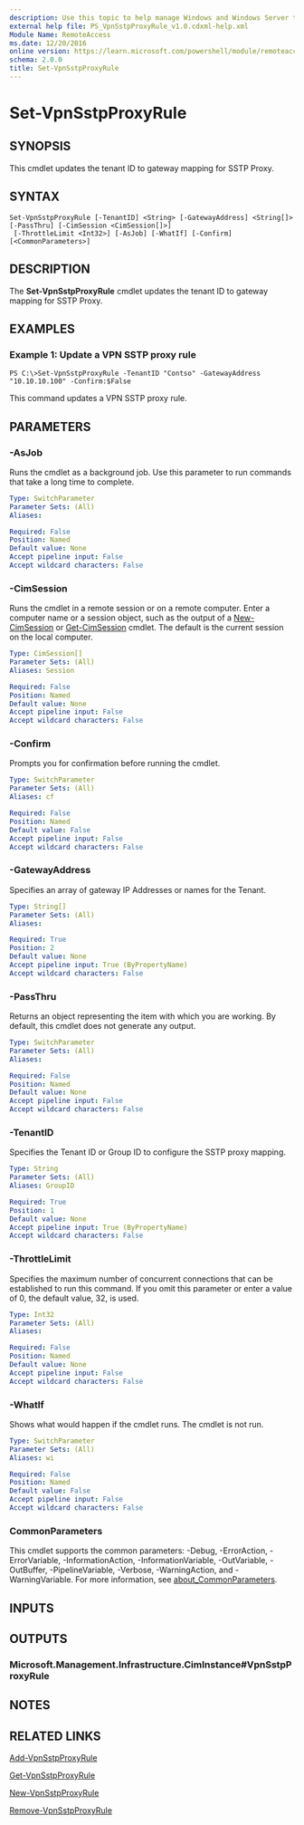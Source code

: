 ```yaml
---
description: Use this topic to help manage Windows and Windows Server technologies with Windows PowerShell.
external help file: PS_VpnSstpProxyRule_v1.0.cdxml-help.xml
Module Name: RemoteAccess
ms.date: 12/20/2016
online version: https://learn.microsoft.com/powershell/module/remoteaccess/set-vpnsstpproxyrule?view=windowsserver2019-ps&wt.mc_id=ps-gethelp
schema: 2.0.0
title: Set-VpnSstpProxyRule
---
```


# Set-VpnSstpProxyRule

## SYNOPSIS
This cmdlet updates the tenant ID to gateway mapping for SSTP Proxy.

## SYNTAX

```
Set-VpnSstpProxyRule [-TenantID] <String> [-GatewayAddress] <String[]> [-PassThru] [-CimSession <CimSession[]>]
 [-ThrottleLimit <Int32>] [-AsJob] [-WhatIf] [-Confirm] [<CommonParameters>]
```

## DESCRIPTION
The **Set-VpnSstpProxyRule** cmdlet updates the tenant ID to gateway mapping for SSTP Proxy.

## EXAMPLES

### Example 1: Update a VPN SSTP proxy rule
```
PS C:\>Set-VpnSstpProxyRule -TenantID "Contso" -GatewayAddress "10.10.10.100" -Confirm:$False
```

This command updates a VPN SSTP proxy rule.

## PARAMETERS

### -AsJob
Runs the cmdlet as a background job. Use this parameter to run commands that take a long time to complete.

```yaml
Type: SwitchParameter
Parameter Sets: (All)
Aliases: 

Required: False
Position: Named
Default value: None
Accept pipeline input: False
Accept wildcard characters: False
```

### -CimSession
Runs the cmdlet in a remote session or on a remote computer.
Enter a computer name or a session object, such as the output of a [New-CimSession](https://go.microsoft.com/fwlink/p/?LinkId=227967) or [Get-CimSession](https://go.microsoft.com/fwlink/p/?LinkId=227966) cmdlet.
The default is the current session on the local computer.

```yaml
Type: CimSession[]
Parameter Sets: (All)
Aliases: Session

Required: False
Position: Named
Default value: None
Accept pipeline input: False
Accept wildcard characters: False
```

### -Confirm
Prompts you for confirmation before running the cmdlet.

```yaml
Type: SwitchParameter
Parameter Sets: (All)
Aliases: cf

Required: False
Position: Named
Default value: False
Accept pipeline input: False
Accept wildcard characters: False
```

### -GatewayAddress
Specifies an array of gateway IP Addresses or names for the Tenant.

```yaml
Type: String[]
Parameter Sets: (All)
Aliases: 

Required: True
Position: 2
Default value: None
Accept pipeline input: True (ByPropertyName)
Accept wildcard characters: False
```

### -PassThru
Returns an object representing the item with which you are working.
By default, this cmdlet does not generate any output.

```yaml
Type: SwitchParameter
Parameter Sets: (All)
Aliases: 

Required: False
Position: Named
Default value: None
Accept pipeline input: False
Accept wildcard characters: False
```

### -TenantID
Specifies the Tenant ID or Group ID to configure the SSTP proxy mapping.

```yaml
Type: String
Parameter Sets: (All)
Aliases: GroupID

Required: True
Position: 1
Default value: None
Accept pipeline input: True (ByPropertyName)
Accept wildcard characters: False
```

### -ThrottleLimit
Specifies the maximum number of concurrent connections that can be established to run this command.
If you omit this parameter or enter a value of 0, the default value, 32, is used.

```yaml
Type: Int32
Parameter Sets: (All)
Aliases: 

Required: False
Position: Named
Default value: None
Accept pipeline input: False
Accept wildcard characters: False
```

### -WhatIf
Shows what would happen if the cmdlet runs.
The cmdlet is not run.

```yaml
Type: SwitchParameter
Parameter Sets: (All)
Aliases: wi

Required: False
Position: Named
Default value: False
Accept pipeline input: False
Accept wildcard characters: False
```

### CommonParameters
This cmdlet supports the common parameters: -Debug, -ErrorAction, -ErrorVariable, -InformationAction, -InformationVariable, -OutVariable, -OutBuffer, -PipelineVariable, -Verbose, -WarningAction, and -WarningVariable. For more information, see [about_CommonParameters](https://go.microsoft.com/fwlink/?LinkID=113216).

## INPUTS

## OUTPUTS

### Microsoft.Management.Infrastructure.CimInstance#VpnSstpProxyRule

## NOTES

## RELATED LINKS

[Add-VpnSstpProxyRule](./Add-VpnSstpProxyRule.md)

[Get-VpnSstpProxyRule](./Get-VpnSstpProxyRule.md)

[New-VpnSstpProxyRule](./New-VpnSstpProxyRule.md)

[Remove-VpnSstpProxyRule](./Remove-VpnSstpProxyRule.md)

